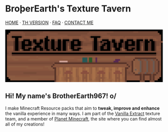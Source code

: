 # BroþerEarth's Texture Tavern
[HOME](/) · [TH VERSION](th.html) · [FAQ](/faq) · [CONTACT ME](/contact)

![Banner](/assets/banner_tavern_x30.png)
## Hi! My name's BrotherEarth967! o/
I make Minecraft Resource packs that aim to **tweak, improve and enhance** the vanilla experience in many ways. I am part of the [Vanilla Extract](https://vanilla-extract.tk) texture team, and a member of [Planet Minecraft](https://www.planetminecraft.com/member/brotherearth967_-ve/), the site where you can find almost all of my creations!
